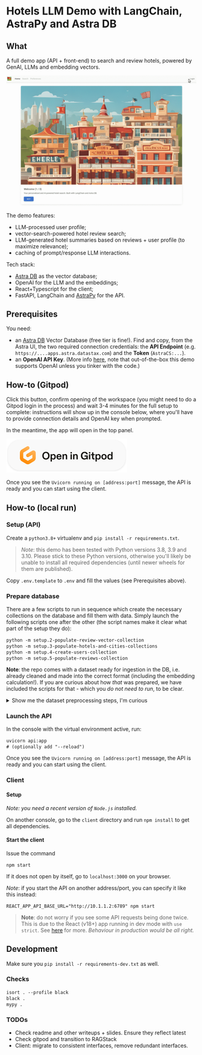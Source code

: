 # Hotels LLM Demo with LangChain, AstraPy and Astra DB

## What

A full demo app (API + front-end) to search and review hotels, powered by
GenAI, LLMs and embedding vectors.

![App screenshot](images/hotels_animated.gif)

The demo features:

- LLM-processed user profile;
- vector-search-powered hotel review search;
- LLM-generated hotel summaries based on reviews + user profile (to maximize relevance);
- caching of prompt/response LLM interactions.

Tech stack:

- [Astra DB](https://docs.datastax.com/en/astra/astra-db-vector/) as the vector database;
- OpenAI for the LLM and the embeddings;
- React+Typescript for the client;
- FastAPI, LangChain and [AstraPy](https://github.com/datastax/astrapy/#readme) for the API.

## Prerequisites

You need:

- an [Astra DB](https://docs.datastax.com/en/astra/astra-db-vector/) Vector Database (free tier is fine!). Find and copy, from the Astra UI, the two required connection credentials: the **API Endpoint** (e.g. `https://....apps.astra.datastax.com`) and the **Token** (`AstraCS:...`).
- an **OpenAI API Key**. (More info [here](https://cassio.org/start_here/#llm-access), note that out-of-the-box this demo supports OpenAI unless you tinker with the code.)

</details>


## How-to (Gitpod)

Click this button, confirm opening of the workspace
(you might need to do a Gitpod login in the process) and wait 3-4 minutes for the full setup to complete:
instructions will show up in the console below, where you'll have
to provide connection details and OpenAI key when prompted.

In the meantime, the app will open in the top panel.

<a href="https://gitpod.io/#https://github.com/hemidactylus/langchain-astrapy-hotels-app"><img src="images/open_in_gitpod.svg" /></a>

Once you see the `Uvicorn running on [address:port]` message,
the API is ready and you can start using the client.

## How-to (local run)

### Setup (API)

Create a `python3.8+` virtualenv and `pip install -r requirements.txt`.

> _Note_: this demo has been tested with Python versions 3.8, 3.9 and 3.10. Please stick to these Python versions, otherwise you'll likely be unable to install all required dependencies (until newer wheels for them are published).

Copy `.env.template` to `.env` and fill the values (see Prerequisites above).

### Prepare database

There are a few scripts to run in sequence which create the necessary collections
on the database and fill them with data. Simply launch the following scripts
one after the other (the script names make it clear what part of the setup they do):

```
python -m setup.2-populate-review-vector-collection
python -m setup.3-populate-hotels-and-cities-collections
python -m setup.4-create-users-collection
python -m setup.5-populate-reviews-collection
```

**Note**: the repo comes with a dataset ready for ingestion in the DB, i.e.
already cleaned and made into the correct format (including the embedding calculation!).
If you are curious about
how _that_ was prepared, we have included the scripts for that - which
you _do not need to run_, to be clear.

<details><summary>Show me the dataset preprocessing steps, I'm curious</summary>

#### Download the dataset

Download `Datafiniti_Hotel_Reviews_Jun19.csv` from [here](https://www.kaggle.com/datasets/datafiniti/hotel-reviews?select=Datafiniti_Hotel_Reviews_Jun19.csv)
(unzip if necessary) and put it into `setup/original`.

#### Clean the input CSV

Refine the original CSV into its "cleaned" version for later use:

```
python -m setup.0-clean-csv
```

#### Calculate embeddings (takes time and some OpenAI calls!)

This script calculates embedding vectors for all reviews
(it actually combines review title and body in a certain way, and the
resulting string is what is sent to the embedding OpenAI service):

```
python -m setup.1-augment-with-embeddings
```

_Note_: this step is time-consuming and makes use of several calls of your
OpenAI account. This is why, to save time and (your) money, the script stores
the resulting vectors in a `precalculated_embeddings.json` file (which uses
a custom compression scheme, see the code!),
so that the "populate review vector collection" step does not need to calculate them
anymore. We included the precalculated embeddings in the repo: this is why
you can start the setup from step 2.

</details>


### Launch the API

In the console with the virtual environment active, run:

```
uvicorn api:app
# (optionally add "--reload")
```

Once you see the `Uvicorn running on [address:port]` message,
the API is ready and you can start using the client.

### Client

#### Setup

_Note: you need a recent version of `Node.js` installed._

On another console, go to the `client` directory
and run `npm install` to get all dependencies.

#### Start the client

Issue the command

```
npm start
```

If it does not open by itself, go to `localhost:3000` on your browser.

_Note_: if you start the API on another address/port, you can specify it like this instead:

```
REACT_APP_API_BASE_URL="http://10.1.1.2:6789" npm start
```

> **Note**: do not worry if you see some API requests being done twice. This is due to the React (v18+) app running in dev mode with `use strict`. See [here](https://stackoverflow.com/questions/72238175/why-useeffect-running-twice-and-how-to-handle-it-well-in-react) for more. _Behaviour in production would be all right._

## Development

Make sure you `pip install -r requirements-dev.txt` as well.

### Checks


```
isort . --profile black
black .
mypy .
```

### TODOs

- Check readme and other writeups + slides. Ensure they reflect latest
- Check gitpod and transition to RAGStack
- Client: migrate to consistent interfaces, remove redundant interfaces.
